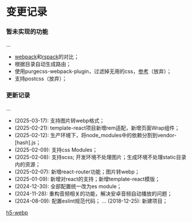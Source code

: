 # 变更记录

### 暂未实现的功能

...
* [webpack](https://webpack.js.org/)和[rspack](https://rspack.dev/)的对比；
* 根据目录自动生成路由；
* 使用purgecss-webpack-plugin，过滤掉无用的css，[参考](https://segmentfault.com/a/1190000042416750)（放弃）；
* 支持postcss（放弃）；

### 更新记录

...
* (2025-03-17): 支持图片转webp格式；
* (2025-02-21): template-react项目新增rem适配，新增页面Wrap组件；
* (2025-02-12): 生产环境下，将node_modules中的依赖分割到vendor-[hash].js；
* (2025-02-09): 支持css Modules；
* (2025-02-08): 支持scss; 开发环境不处理图片；生成环境不处理static目录内的资源；
* (2025-02-07): 新增react-router功能；图片转webp；
* (2025-01-09): 新增对react的支持；新增template-react模版；
* (2024-12-30): 全部配置统一改为es module；
* (2024-11-28): 重构音频相关的功能，解决安卓音频自动播放的问题；
* (2024-08-09): 配置eslint规范代码；
...
(2018-12-25): 新建项目；

[h5-webp](https://api.github.com/repos/chocho-1115/h5-webp)
